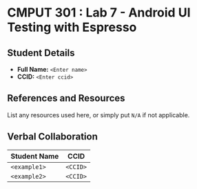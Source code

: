 # CMPUT 301 : Lab 7 - Android UI Testing with Espresso

## Student Details

- **Full Name:** `<Enter name>`
- **CCID:** `<Enter ccid>`

## References and Resources

List any resources used here, or simply put `N/A` if not applicable.

## Verbal Collaboration

| Student Name | CCID     |
| ------------ | -------- |
| `<example1>` | `<CCID>` |
| `<example2>` | `<CCID>` |
